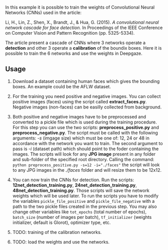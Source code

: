
In this example it is possible to train the weights of Convolutional Neural Networks (CNNs) used in the article:

Li, H., Lin, Z., Shen, X., Brandt, J., & Hua, G. (2015). *A convolutional neural network cascade for face detection.* In Proceedings of the IEEE Conference on Computer Vision and Pattern Recognition (pp. 5325-5334).

The article present a cascade of CNNs where 3 networks operate a **detection** and other 3 operate a **calibration** of the boundix boxes. Here it is possible to train the 6 networks and use the weights in Deepgaze.

Usage
------

1. Download a dataset containing human faces which gives the bounding boxes. An example could be the AFLW dataset.

2. For the training you need positive and negative images. You can collect positive images (faces) using the script called **extract_faces.py**. Negative images (non-faces) can be easilly collected from background.

3. Both positive and negative images have to be preprocessed and converted to a pickle file which is used during the training procedure. For this step you can use the two scripts: **preprocess_positive.py** and **preprocess_negative.py**. The script must be called with the following arguments: *-s* (imgage size) which must be one of: 12, 24 or 48 in accordance with the network you want to train. The second argument to pass is *-i* (dataset path) which should point to the foder containing the images. The scripts will look for any **JPG image** present in any folder and sub-folder of the specified root directory. Calling the command: `python preprocess_positive.py -s=12 -i="./faces"` the script will look to any JPG images in the *./faces* folder and will resize them to be 12x12.

4. You can now train the CNNs for detection. Run the scripts: **12net_detection_training.py**, **24net_detection_training.py**, **48net_detection_training.py**. Those scripts will save the network weights which will be used later. To run the scripts you have to modify the variables `pickle_file_positive` and `pickle_file_negative` with a path to the two pickle files created in the previous step. You may also change other variables like `tot_epochs` (total number of epochs), `batch_size` (number of images per batch), `tf_initializer` (weights initializer, default is Glorot), optimizer type, etc.

5. TODO: training of the calibration networks.

6. TODO: load the weights and use the networks.





